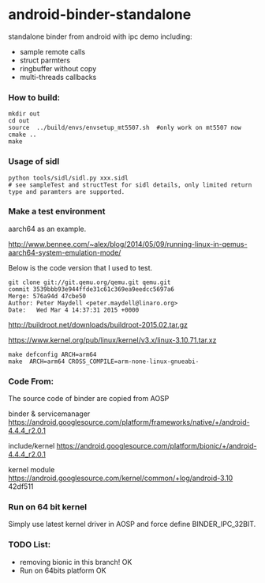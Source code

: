 android-binder-standalone
=========================

standalone binder from android with ipc demo including:

* sample remote calls
* struct parmters
* ringbuffer without copy
* multi-threads callbacks

### How to build:

```
mkdir out
cd out
source  ../build/envs/envsetup_mt5507.sh  #only work on mt5507 now
cmake ..
make
```

### Usage of sidl
```
python tools/sidl/sidl.py xxx.sidl
# see sampleTest and structTest for sidl details, only limited return type and paramters are supported.
```

### Make a test environment

aarch64 as an example. 

http://www.bennee.com/~alex/blog/2014/05/09/running-linux-in-qemus-aarch64-system-emulation-mode/

Below is the code version that I used to test.

```
git clone git://git.qemu.org/qemu.git qemu.git
commit 3539bbb93e944ffde31c61c369ea9eedcc5697a6
Merge: 576a94d 47cbe50
Author: Peter Maydell <peter.maydell@linaro.org>
Date:   Wed Mar 4 14:37:31 2015 +0000
```

http://buildroot.net/downloads/buildroot-2015.02.tar.gz

https://www.kernel.org/pub/linux/kernel/v3.x/linux-3.10.71.tar.xz
```
make defconfig ARCH=arm64
make  ARCH=arm64 CROSS_COMPILE=arm-none-linux-gnueabi-
```



### Code From:

The source code of binder are copied from AOSP

binder & servicemanager
https://android.googlesource.com/platform/frameworks/native/+/android-4.4.4_r2.0.1

include/kernel 
https://android.googlesource.com/platform/bionic/+/android-4.4.4_r2.0.1

kernel module
https://android.googlesource.com/kernel/common/+log/android-3.10 42df511


### Run on 64 bit kernel
Simply use latest kernel driver in AOSP and force define BINDER_IPC_32BIT.


### TODO List:

 * removing bionic in this branch!       OK
 * Run on 64bits platform				 OK
